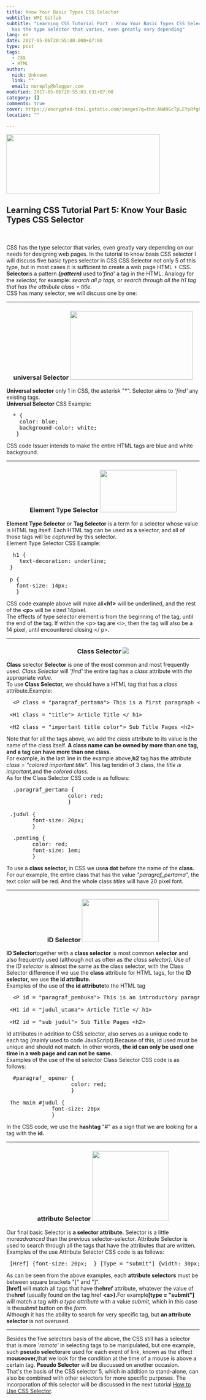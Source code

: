 ```yaml
---
title: Know Your Basic Types CSS Selector
webtitle: WMI Gitlab
subtitle: "Learning CSS Tutorial Part : Know Your Basic Types CSS SelectorCSS
  has the type selector that varies, even greatly vary depending"
lang: en
date: 2017-05-06T20:55:00.000+07:00
type: post
tags:
  - CSS
  - HTML
author:
  nick: Unknown
  link: ""
  email: noreply@blogger.com
modified: 2017-05-06T20:55:03.631+07:00
category: []
comments: true
cover: https://encrypted-tbn1.gstatic.com/images?q=tbn:ANd9GcTpLEYpRfgPOwSkpUWGmr5SWmGGZoesHfcyD8FyIejZ_AZiE_lAsWcPdHuI
location: ""

---
```


<div dir="ltr" style="text-align: left;" trbidi="on"><img height="155" src="https://encrypted-tbn1.gstatic.com/images?q=tbn:ANd9GcTpLEYpRfgPOwSkpUWGmr5SWmGGZoesHfcyD8FyIejZ_AZiE_lAsWcPdHuI" width="400"><br><h2 style="text-align: left;">Learning CSS Tutorial Part 5: Know Your Basic Types CSS Selector</h2><br><br><div>CSS has the type selector that varies, even greatly vary depending             on our needs for designing web pages. In the tutorial to know basis             CSS selector I will discuss five basic types selector in CSS.CSS             Selector not only 5 of this type, but in most cases it is             sufficient to create a web page HTML + CSS.         <br><strong>Selector</strong>is a pattern <strong><em>(pattern)</em></strong> used to<em>'find'</em> a tag in the HTML. Analogy for the            <em>selector,</em> for example: <em>search all p tags,</em> or             <em>                search through all the h1 tag that has the attribute class =                 title.             </em>        <br>CSS has many selector, we will discuss one by one:         <br><hr><h3 style="text-align: center;">            universal Selector&nbsp;<img height="179" src="https://image.slidesharecdn.com/learn-css3-selectors-160615004050/95/learn-css3-selectors-6-638.jpg?cb=1473332802" width="320"></h3><strong>Universal selector</strong>            only 1 in CSS, the asterisk "*". Selector aims to <em>'find'</em>            any existing tags.         <br><strong>Universal Selector</strong>            CSS Example:         <br><pre>  * {<br>    color: blue;<br>    background-color: white;<br>   } </pre>CSS code Issuer intends to make the entire HTML tags are blue and             white background.         <br><hr><h3 style="text-align: center;">            Element Type Selector&nbsp;<img height="110" src="https://lh5.googleusercontent.com/proxy/WbRcNzKyURvEHJxGprllpX_6ustIXDo4bU8lJGvWD_vyxdlNRjghx5w1fL_bFp3SxE_7efrSAPjeraygRg5Onwaw3uQVdvRKp1hvv2YpGvArGzNNoRN3ZoAYcLYVsdGHjSBAtKwUaeq2=w515-h285-nc" width="200"></h3><strong>Element Type Selector</strong>            or <strong>Tag Selector</strong> is a term for a selector whose             value is HTML tag itself. Each HTML tag can be used as a selector,             and all of those tags will be <em>captured</em> by this selector.         <br>Element Type Selector CSS Example:         <br><pre>  h1 { <br>    text-decoration: underline;<br> }<br><br> p { <br>   font-size: 14px;<br>   } </pre>CSS code example above will make all<strong>&lt;h1&gt;</strong>            will be underlined, and the rest of the <strong>&lt;p&gt;</strong>            will be sized 14pixel.         <br>The effects of type selector element is from the beginning of the             tag, until the end of the tag. If within the &lt;p&gt; tag are             &lt;i&gt;, then the tag will also be a 14 pixel, until encountered             closing &lt;/ p&gt;.         <br><hr><h3 style="text-align: center;">            Class Selector&nbsp;<img src="https://encrypted-tbn3.gstatic.com/images?q=tbn:ANd9GcQQ15ICR7XXcNa7gdWv5Ar-SuVb2l1gZE70JgQ2WYk8RqslniciDg"></h3><strong>Class</strong>            selector <strong>Selector</strong> is one of the most common and             most frequently used. <em>Class Selector</em> will <em>'find'</em>            the entire tag has a <em>class</em> attribute with <em>the</em>            appropriate <em>value.</em>        <br>To use <strong>Class Selector,</strong> we should have a HTML tag             that has a <em>class</em> attribute.Example:         <br><pre>  &lt;P class = "paragraf_pertama"&gt; This is a first paragraph &lt;/ p&gt;<br><br> &lt;H1 class = "title"&gt; Article Title &lt;/ h1&gt;<br><br> &lt;H2 class = "important title color"&gt; Sub Title Pages &lt;h2&gt; </pre>Note that for all the tags above, we add the <em>class</em>            attribute to its value is the name of the class itself.             <strong>                A class name can be owned by more than one tag, and a tag can                 have more than one class.             </strong>        <br>For example, in the last line in the example above,<strong>h2</strong> tag has the attribute            <em>class = "colored important title".</em> This tag teridiri of 3 class, the <em>title</em> <em>is important,</em>and the            <em>colored class.</em>        <br>As for the Class Selector CSS code is as follows:         <br><pre>  .paragraf_pertama {<br>                   color: red;<br>                   }<br><br> .judul { <br>        font-size: 20px;<br>        } </pre><pre>  .penting { <br>        color: red;<br>        font-size: 1em;<br>        } </pre>To use a <strong>class selector,</strong> in CSS we use<strong>a dot</strong> before the name of the            <strong>class.</strong>        <br>For our example, the entire class that has the value            <em>"paragraf_pertama",</em> the text color will be red. And the             whole class <em>titles</em> will have 20 pixel font.         <br><hr><h3 style="text-align: center;">            ID Selector&nbsp;<img height="112" src="https://encrypted-tbn3.gstatic.com/images?q=tbn:ANd9GcT9WzUkN39TLW0xpPuD66ixRDKgdbUHns6sECezdgfMx1litge2brUmU7lR" width="200"></h3><strong>ID Selector</strong>together with a <strong>class selector</strong> is most common            <strong>selector</strong> and also frequently used (although not as often as <em>the class selector).</em> Use of the            <em>ID selector</em> is almost the same as the class selector, with             the Class Selector difference if we use the <strong>class</strong>            attribute for HTML tags, for the <strong>ID selector,</strong> we             use <strong>the id attribute.</strong>        <br>Examples of the use of <strong>the id attribute</strong>to the HTML             tag         <br><pre>  &lt;P id = "paragraf_pembuka"&gt; This is an introductory paragraph &lt;/ p&gt;<br><br> &lt;H1 id = "judul_utama"&gt; Article Title &lt;/ h1&gt;<br><br> &lt;H2 id = "sub_judul"&gt; Sub Title Pages &lt;h2&gt; </pre>Id attributes in addition to CSS selector, also serves as a unique             code to each tag (mainly used to code JavaScript).Because of this,             id used must be unique and should not match. In other words,             <strong>                the id can only be used one time in a web page and can not be                 same.             </strong>        <br>Examples of the use of the id selector Class Selector CSS code is             as follows:         <br><pre>  #paragraf_ opener {<br>                    color: red;<br>                    }<br><br> The main #judul { <br>              font-size: 20px<br>              } </pre>In the CSS code, we use the <strong>hashtag</strong> "#" as a sign             that we are looking for a tag with the <strong>id.</strong>        <br><hr><h3 style="text-align: center;">            attribute Selector&nbsp;<img height="182" src="https://encrypted-tbn2.gstatic.com/images?q=tbn:ANd9GcQhYiOGMn9s4erPKi6UTMt-8_2OXW0I3EmaggAt0tg1k7OfFR0bueSbvylB" width="200"></h3>Our final basic Selector is <strong>a selector attribute.</strong>            Selector is a little more<em>advanced</em> than the previous             selector-selector. Attribute Selector is used to search through all             the tags that have the attributes that are written.         <br>Examples of the use Attribute Selector CSS code is as follows:         <br><pre> [Href] {font-size: 20px;  } [Type = "submit"] {width: 30px;  } </pre>As can be seen from the above examples, each            <strong>attribute selectors</strong> must be between square             brackets "[" and "]".         <br><strong>[href]</strong>            will match all tags that have the<strong>href</strong> attribute,             whatever the value of the<strong>href</strong> (usually found on the tag href <strong>&lt;a&gt;).</strong>For example<strong>[type = "submit"]</strong> will match a tag with            <em>a type attribute</em> with a value <em>submit,</em> which in             this case is the<em>submit</em> button on the <em>form.</em>        <br>Although it has the ability to search for very specific tag, but            <strong>an attribute selector</strong> is not overused.         <br><hr>Besides the five selectors basis of the above, the CSS still has a             selector that is more <em>'remote'</em> in selecting tags to be             manipulated, but one example, such&nbsp;<strong>pseudo selector</strong>are used for each event of link, known as the effect            <strong>mouseover,</strong>that we look for the condition at the time of a mouse is above a certain tag.            <strong>Pseudo Selector</strong> will be discussed on another             occasion.         <br>That's the basis of the CSS selector 5, which in addition to             stand-alone, can also be combined with other selectors for more             specific purposes. The incorporation of this selector will be             discussed in the next tutorial             <a href="http://www.webmanajemen.com/p/search.html?q=how%20to%20use%20css%20selector" title="Edit &quot;Learning CSS Tutorial Part 6: How to Use CSS Selector&quot;" rel="noopener noreferer nofollow">                How to Use CSS Selector</a>.         </div></div>